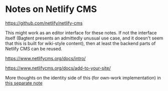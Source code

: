 # Notes on Netlify CMS

https://github.com/netlify/netlify-cms

This might work as an editor interface for these notes. If not the interface itself (Bagtent presents an admittedly unusual use case, and it doesn't seem that this is built for wiki-style content), then at least the backend parts of Netlify CMS can be reused.

https://www.netlifycms.org/docs/intro/

https://www.netlifycms.org/docs/add-to-your-site/

More thoughts on the identity side of this (for own-work implementation) in [this separate note](ecf44896-fd0c-402a-99a9-b648f5319060.md)
